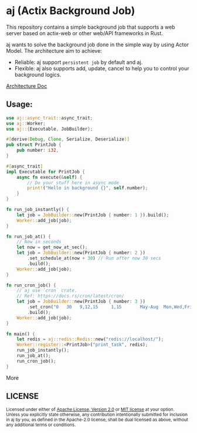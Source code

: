 # aj (Actix Background Job)

This repository contains a simple background job that supports a web server based on actix-web or other web/API frameworks in Rust.

aj wants to solve the background job done in the simple way by using Actor Model.
The architecture aim to achieve:
- Reliable: aj support `persistent job` by default and aj.
- Flexible: aj also supports add, update, cancel to help you to control your background logics.

[Architecture Doc](https://github.com/cptrodgers/aj/blob/master/ARCHITECTURE.md)

## Usage:

```rust
use aj::async_trait::async_trait;
use aj::Worker;
use aj::{Executable, JobBuilder};

#[derive(Debug, Clone, Serialize, Deserialize)]
pub struct PrintJob {
    pub number: i32,
}

#[async_trait]
impl Executable for PrintJob {
    async fn execute(&self) {
        // Do your stuff here in async mode
        print!("Hello in background {}", self.number);
    }
}

fn run_job_instantly() {
    let job = JobBuilder::new(PrintJob { number: 1 }).build();
    Worker::add_job(job);
}

fn run_job_at() {
    // Now in seconds
    let now = get_now_at_sec();
    let job = JobBuilder::new(PrintJob { number: 2 })
        .set_schedule_at(now + 30) // Run after now 30 secs
        .build();
    Worker::add_job(job);
}

fn run_cron_job() {
    // aj use `cron` crate.
    // Ref: https://docs.rs/cron/latest/cron/
    let job = JobBuilder::new(PrintJob { number: 3 })
        .set_cron("0   30   9,12,15     1,15       May-Aug  Mon,Wed,Fri  2018/2")
        .build();
    Worker::add_job(job);
}

fn main() {
    let redis = aj::redis::Redis::new("redis://localhost/");
    Worker::register::<PrintJob>("print_task", redis);
    run_job_instantly();
    run_job_at();
    run_cron_job();
}
```

More

## LICENSE

<sup>
Licensed under either of <a href="LICENSE-APACHE">Apache License, Version
2.0</a> or <a href="LICENSE-MIT">MIT license</a> at your option.
</sup>

<br>

<sub>
Unless you explicitly state otherwise, any contribution intentionally submitted
for inclusion in aj by you, as defined in the Apache-2.0 license, shall be
dual licensed as above, without any additional terms or conditions.
</sub>
